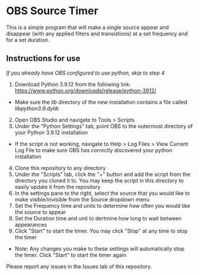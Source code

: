 # OBS Source Timer

This is a simple program that will make a single source appear and disappear (with any applied filters and transistions) at a set frequency and for a set duration.

## Instructions for use

*If you already have OBS configured to use python, skip to step 4*
1. Download Python 3.9.12 from the following link: https://www.python.org/downloads/release/python-3912/
  - Make sure the *lib* directory of the new installation contains a file called *libpython3.9.dylib*
2. Open OBS Studio and navigate to Tools > Scripts
3. Under the "Python Settings" tab, point OBS to the outermost directory of your Python 3.9.12 installation
  - If the script is not working, navigate to Help > Log Files > View Current Log File to make sure OBS has correctly discovered your python installation
4. Clone this repository to any directory
5. Under the "Scripts" tab, click the "+" button and add the script from the directory you cloned it to. You may keep the script in this directory to easily update it from the repository
6. In the settings pane to the right, select the source that you would like to make visible/invisible from the Source dropdown menu
7. Set the Frequency time and units to determine how often you would like the source to appear
8. Set the Duration time and unit to dertmine how long to wait between appearances
9. Click "Start" to start the timer. You may click "Stop" at any time to stop the timer
  - Note: Any changes you make to these settings will automatically stop the timer. Click "Start" to start the timer again

Please report any issues in the Issues tab of this repository.
